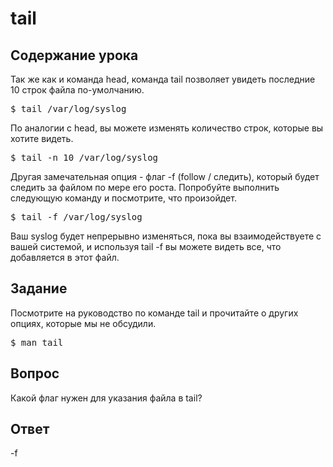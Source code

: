 # tail

## Содержание урока

Так же как и команда head, команда tail позволяет увидеть последние 10 строк файла по-умолчанию.

<pre>$ tail /var/log/syslog</pre>

По аналогии с head, вы можете изменять количество строк, которые вы хотите видеть.

<pre>$ tail -n 10 /var/log/syslog</pre>

Другая замечательная опция - флаг -f (follow / следить), который будет следить за файлом по мере его роста. Попробуйте выполнить следующую команду и посмотрите, что произойдет.

<pre>$ tail -f /var/log/syslog</pre> 

Ваш syslog будет непрерывно изменяться, пока вы взаимодействуете с вашей системой, и используя tail -f вы можете видеть все, что добавляется в этот файл.

## Задание

Посмотрите на руководство по команде tail и прочитайте о других опциях, которые мы не обсудили.

<pre>$ man tail</pre>

## Вопрос

Какой флаг нужен для указания файла в tail?

## Ответ

-f